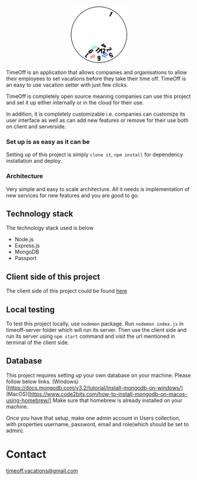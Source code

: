 <p align="center">
  <img src="screenshots/logo.png" />
</p>

TimeOff is an application that allows companies and organisations to allow their employees to set vacations before they take their time off. TimeOff is an easy to use vacation setter with just few clicks.

TimeOff is completely open source meaning companies can use this project and set it up either internally or in the cloud for their use.

In addition, it is completely customizable i.e. companies can customize its user interface as well as can add new features or remove for their use both
on client and serverside.

### Set up is as easy as it can be
Setting up of this project is simply `clone it`, `npm install` for dependency installation and deploy.

### Architecture
Very simple and easy to scale architecture. All it needs is implementation of new services for new features and you are good to go.

## Technology stack
The technology stack used is below
* Node.js
* Express.js
* MongoDB
* Passport

## Client side of this project
The client side of this project could be found [here](https://github.com/zafar-saleem/timeoff-app)

## Local testing
To test this project locally, use `nodemon` package. Run `nodemon index.js` in timeoff-server folder which will run its server. Then use the client side and run its server using `npm start` command and visit the url mentioned in terminal of the client side.

## Database
This project requires setting up your own database on your machine. Please follow below links.
(Windows)[https://docs.mongodb.com/v3.2/tutorial/install-mongodb-on-windows/]
(MacOS)[https://www.code2bits.com/how-to-install-mongodb-on-macos-using-homebrew/] Make sure that homebrew is already installed on your machine.

Once you have that setup, make one admin account in Users collection, with properties username, password, email and role(which should be set to admin).

# Contact
timeoff.vacations@gmail.com
